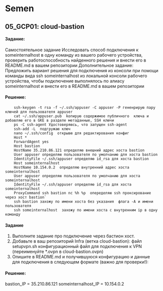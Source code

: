 # Semen
## 05_GCP01: cloud-bastion
#### Задание:
Самостоятельное задание
Исследовать способ подключения к someinternalhost в одну
команду из вашего рабочего устройства, проверить
работоспособность найденного решения и внести его в
README.md в вашем репозитории
Дополнительное задание:
Предложить вариант решения для подключения из консоли при
помощи команды вида ssh someinternalhost из локальной
консоли рабочего устройства, чтобы подключение выполнялось по
алиасу someinternalhost и внести его в README.md в вашем
репозитории

#### Решение:
```
    ssh-keygen -t rsa -f ~/.ssh/appuser -C appuser -P гененрирую пару ключей для пользователя appuser
    cat ~/.ssh/appuser.pub  kопирую содержимое публичного  ключа и добавляю его в GKE в разделе метаданные, SSH ключи
    ps -C ssh-agent Удостоверяюсь, что запущен ssh-agent
    ssh-add -L  подгружаю ключ
    nano ~/.ssh/config  открывю для редактирования конфиг
    Host *
    ForwardAgent yes
    Host bastion
    HostName 35.210.86.121 определяю внешний адрес хоста bastion
    User appuser определяю пользователя по умолчанию для хоста bastion
    IdentityFile ~/.ssh/appuser определяю id_rsa для хоста bastion
    Host someinternalhost
    HostName 10.154.0.2  определяю внутренний адрес хоста someinternalhost
    User appuser определяю пользователя по умолчанию для хоста someinternalhost
    IdentityFile ~/.ssh/appuser определяю id_rsa для хоста someinternalhost
    ProxyCommand ssh bastion nc %h %p  опеределяю ssh проксирование через хост bastion`
    ssh bastion захожу по имени хоста без указания  флага -A и имени пользователя
    ssh someinternalhost  захожу по имени хоста с внутренним ip в одну команду

```

#### Задание
1. Выполните задание про подключение через бастион хост.
2. Добавьте в ваш репозиторий Infra (ветка cloud-bastion):
файл setupvpn.sh
конфигурационный файл для подключения к VPN
(переименуйте *.ovpn в cloud-bastion.ovpn)
3. Опишите в README.md и получившуюся конфигурацию и данные
для подключения в следующем формате (важно для проверки!):

#### Решение:

bastion_IP = 35.210.86.121
someinternalhost_IP = 10.154.0.2

